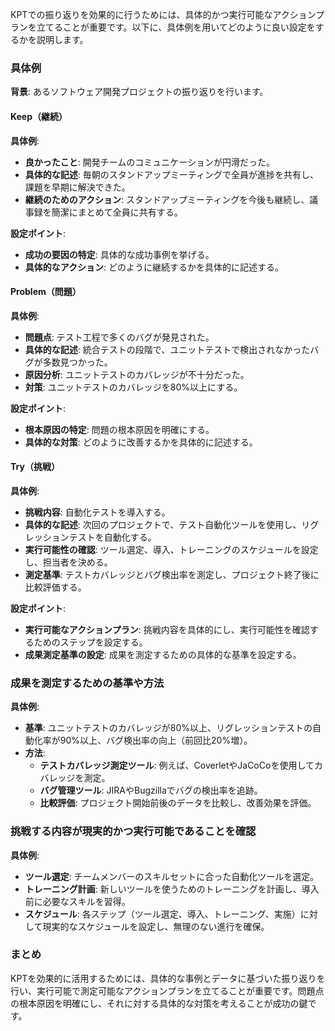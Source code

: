 KPTでの振り返りを効果的に行うためには、具体的かつ実行可能なアクションプランを立てることが重要です。以下に、具体例を用いてどのように良い設定をするかを説明します。

### 具体例

**背景**: あるソフトウェア開発プロジェクトの振り返りを行います。

#### Keep（継続）

**具体例**:  
- **良かったこと**: 開発チームのコミュニケーションが円滑だった。
- **具体的な記述**: 毎朝のスタンドアップミーティングで全員が進捗を共有し、課題を早期に解決できた。
- **継続のためのアクション**: スタンドアップミーティングを今後も継続し、議事録を簡潔にまとめて全員に共有する。

**設定ポイント**:
- **成功の要因の特定**: 具体的な成功事例を挙げる。
- **具体的なアクション**: どのように継続するかを具体的に記述する。

#### Problem（問題）

**具体例**:  
- **問題点**: テスト工程で多くのバグが発見された。
- **具体的な記述**: 統合テストの段階で、ユニットテストで検出されなかったバグが多数見つかった。
- **原因分析**: ユニットテストのカバレッジが不十分だった。
- **対策**: ユニットテストのカバレッジを80%以上にする。

**設定ポイント**:
- **根本原因の特定**: 問題の根本原因を明確にする。
- **具体的な対策**: どのように改善するかを具体的に記述する。

#### Try（挑戦）

**具体例**:  
- **挑戦内容**: 自動化テストを導入する。
- **具体的な記述**: 次回のプロジェクトで、テスト自動化ツールを使用し、リグレッションテストを自動化する。
- **実行可能性の確認**: ツール選定、導入、トレーニングのスケジュールを設定し、担当者を決める。
- **測定基準**: テストカバレッジとバグ検出率を測定し、プロジェクト終了後に比較評価する。

**設定ポイント**:
- **実行可能なアクションプラン**: 挑戦内容を具体的にし、実行可能性を確認するためのステップを設定する。
- **成果測定基準の設定**: 成果を測定するための具体的な基準を設定する。

### 成果を測定するための基準や方法

**具体例**:
- **基準**: ユニットテストのカバレッジが80%以上、リグレッションテストの自動化率が90%以上、バグ検出率の向上（前回比20%増）。
- **方法**: 
  - **テストカバレッジ測定ツール**: 例えば、CoverletやJaCoCoを使用してカバレッジを測定。
  - **バグ管理ツール**: JIRAやBugzillaでバグの検出率を追跡。
  - **比較評価**: プロジェクト開始前後のデータを比較し、改善効果を評価。

### 挑戦する内容が現実的かつ実行可能であることを確認

**具体例**:
- **ツール選定**: チームメンバーのスキルセットに合った自動化ツールを選定。
- **トレーニング計画**: 新しいツールを使うためのトレーニングを計画し、導入前に必要なスキルを習得。
- **スケジュール**: 各ステップ（ツール選定、導入、トレーニング、実施）に対して現実的なスケジュールを設定し、無理のない進行を確保。

### まとめ

KPTを効果的に活用するためには、具体的な事例とデータに基づいた振り返りを行い、実行可能で測定可能なアクションプランを立てることが重要です。問題点の根本原因を明確にし、それに対する具体的な対策を考えることが成功の鍵です。
